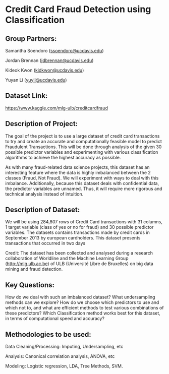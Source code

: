 # Credit Card Fraud Detection using Classification

## Group Partners:
Samantha Soendoro (ssoendoro@ucdavis.edu)

Jordan Brennan (jdbrennan@ucdavis.edu)

Kideok Kwon (kidkwon@ucdavis.edu)

Yuyan Li (yuyli@ucdavis.edu)

## Dataset Link: 
https://www.kaggle.com/mlg-ulb/creditcardfraud

## Description of Project:
The goal of the project is to use a large dataset of credit card transactions to try and create an accurate and computationally feasible model to predict Fraudulent Transactions. This will be done through analysis of the given 30 possible predictor variables and experimenting with various classification algorithms to achieve the highest accuracy as possible. 

As with many fraud-related data science projects, this dataset has an interesting feature where the data is highly imbalanced between the 2 classes (Fraud, Not Fraud). We will experiment with ways to deal with this imbalance. Additionally, because this dataset deals with confidential data, the predictor variables are unnamed. Thus, it will require more rigorous and technical analysis instead of intuition.

## Description of Dataset:
We will be using 284,807 rows of Credit Card transactions with 31 columns, 1 target variable (class of yes or no for fraud) and 30 possible predictor variables. The datasets contains transactions made by credit cards in September 2013 by european cardholders. This dataset presents transactions that occurred in two days

Credit: The dataset has been collected and analysed during a research collaboration of Worldline and the Machine Learning Group (http://mlg.ulb.ac.be) of ULB (Université Libre de Bruxelles) on big data mining and fraud detection.

## Key Questions:
How do we deal with such an imbalanced dataset? What undersampling methods can we explore?
How do we choose which predictors to use and which not to, and what are efficient methods to test various combinations of these predictors?
Which Classification method works best for this dataset, in terms of computational speed and accuracy?

## Methodologies to be used:
Data Cleaning/Processing: Imputing, Undersampling, etc

Analysis: Canonical correlation analysis, ANOVA, etc

Modeling: Logistic regression, LDA, Tree Methods, SVM.
